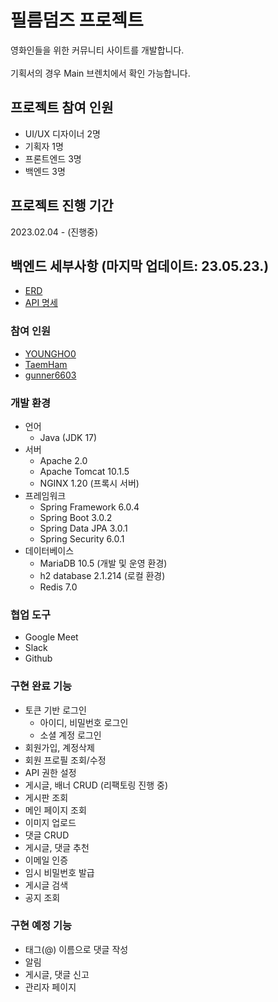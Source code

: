 # 필름덤즈 프로젝트

영화인들을 위한 커뮤니티 사이트를 개발합니다.
</br></br> 기획서의 경우 Main 브렌치에서 확인 가능합니다.

## 프로젝트 참여 인원

* UI/UX 디자이너 2명
* 기획자 1명
* 프론트엔드 3명
* 백엔드 3명

## 프로젝트 진행 기간

2023.02.04 - (진행중)

## 백엔드 세부사항 (마지막 업데이트: 23.05.23.)
* [ERD](https://www.erdcloud.com/d/FwbkjZwxj7yPCBfxp)
* [API 명세](https://www.notion.so/Backend-API-1-f2a7140af5e9490ba92802b4b58acebf)

### 참여 인원
* [YOUNGHO0](https://github.com/YOUNGHO0)
* [TaemHam](https://github.com/TaemHam)
* [gunner6603](https://github.com/gunner6603)

### 개발 환경
* 언어
  * Java (JDK 17)
* 서버
   * Apache 2.0
   * Apache Tomcat 10.1.5
   * NGINX 1.20 (프록시 서버)
* 프레임워크
  * Spring Framework 6.0.4
  * Spring Boot 3.0.2
  * Spring Data JPA 3.0.1
  * Spring Security 6.0.1
* 데이터베이스
  * MariaDB 10.5 (개발 및 운영 환경)
  * h2 database 2.1.214 (로컬 환경)
  * Redis 7.0
  
### 협업 도구

* Google Meet
* Slack
* Github

### 구현 완료 기능
* 토큰 기반 로그인
  * 아이디, 비밀번호 로그인
  * 소셜 계정 로그인
* 회원가입, 계정삭제
* 회원 프로필 조회/수정
* API 권한 설정
* 게시글, 배너 CRUD (리팩토링 진행 중)
* 게시판 조회
* 메인 페이지 조회
* 이미지 업로드
* 댓글 CRUD
* 게시글, 댓글 추천
* 이메일 인증
* 임시 비밀번호 발급
* 게시글 검색
* 공지 조회

### 구현 예정 기능
* 태그(@) 이름으로 댓글 작성
* 알림
* 게시글, 댓글 신고
* 관리자 페이지
